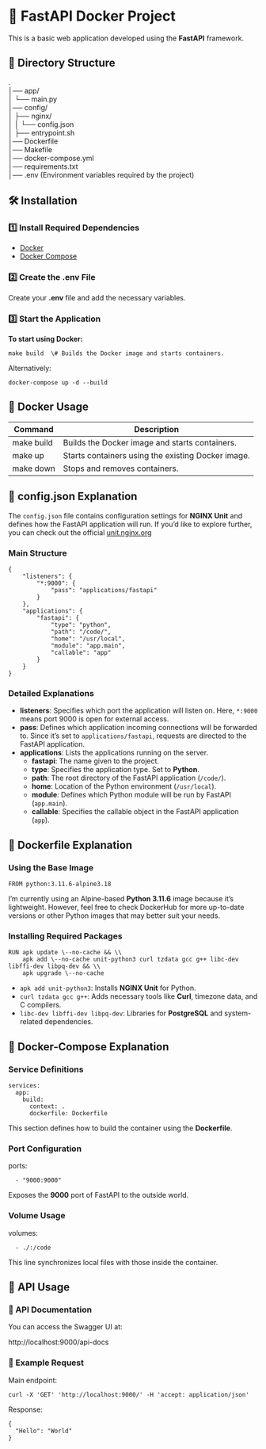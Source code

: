 # **🚀 FastAPI Docker Project**

This is a basic web application developed using the **FastAPI** framework.

## **📁 Directory Structure**

.  
│── app/  
│   └── main.py  
│── config/  
│   ├── nginx/  
│   │   └── config.json  
│   ├── entrypoint.sh  
│── Dockerfile  
│── Makefile  
│── docker-compose.yml  
│── requirements.txt  
│── .env (Environment variables required by the project)

## **🛠️ Installation**

### **1️⃣ Install Required Dependencies**

* [Docker](https://docs.docker.com/get-docker/)  
* [Docker Compose](https://docs.docker.com/compose/install/)

### **2️⃣ Create the .env File**

Create your **.env** file and add the necessary variables.

### **3️⃣ Start the Application**

**To start using Docker:**
```
make build  \# Builds the Docker image and starts containers.
```
Alternatively:
```
docker-compose up -d --build
```
## **🐳 Docker Usage**

| Command | Description |
| ----- | ----- |
| make build | Builds the Docker image and starts containers. |
| make up | Starts containers using the existing Docker image. |
| make down | Stops and removes containers. |

## **📌 config.json Explanation**

The `config.json` file contains configuration settings for **NGINX Unit** and defines how the FastAPI application will run. If you’d like to explore further, you can check out the official [unit.nginx.org](https://unit.nginx.org/howto/fastapi/?utm_source=chatgpt.com)

### **Main Structure**
```
{  
    "listeners": {  
        "*:9000": {  
            "pass": "applications/fastapi"  
        }  
    },  
    "applications": {  
        "fastapi": {  
            "type": "python",  
            "path": "/code/",  
            "home": "/usr/local",  
            "module": "app.main",  
            "callable": "app"  
        }  
    }  
}
```
### **Detailed Explanations**

* **listeners**: Specifies which port the application will listen on. Here, `*:9000` means port 9000 is open for external access.  
* **pass**: Defines which application incoming connections will be forwarded to. Since it’s set to `applications/fastapi`, requests are directed to the FastAPI application.  
* **applications**: Lists the applications running on the server.  
  * **fastapi**: The name given to the project.  
  * **type**: Specifies the application type. Set to **Python**.  
  * **path**: The root directory of the FastAPI application (`/code/`).  
  * **home**: Location of the Python environment (`/usr/local`).  
  * **module**: Defines which Python module will be run by FastAPI (`app.main`).  
  * **callable**: Specifies the callable object in the FastAPI application (`app`).

## **📌 Dockerfile Explanation**

### **Using the Base Image**
```
FROM python:3.11.6-alpine3.18
```
I’m currently using an Alpine-based **Python 3.11.6** image because it’s lightweight. However, feel free to check DockerHub for more up-to-date versions or other Python images that may better suit your needs.
### **Installing Required Packages**
```
RUN apk update \--no-cache && \\  
    apk add \--no-cache unit-python3 curl tzdata gcc g++ libc-dev libffi-dev libpq-dev && \\  
    apk upgrade \--no-cache
```
* `apk add unit-python3`: Installs **NGINX Unit** for Python.  
* `curl tzdata gcc g++`: Adds necessary tools like **Curl**, timezone data, and C compilers.  
* `libc-dev libffi-dev libpq-dev`: Libraries for **PostgreSQL** and system-related dependencies.

## **📌 Docker-Compose Explanation**

### **Service Definitions**
```
services:  
  app:  
    build:  
      context: .  
      dockerfile: Dockerfile
```
This section defines how to build the container using the **Dockerfile**.

### **Port Configuration**

ports: 
``` 
  - "9000:9000"
```
Exposes the **9000** port of FastAPI to the outside world.

### **Volume Usage**

volumes: 
``` 
  - ./:/code
```
This line synchronizes local files with those inside the container.

## **📝 API Usage**

### **📌 API Documentation**

You can access the Swagger UI at:

http://localhost:9000/api-docs

### **📌 Example Request**

Main endpoint:
```
curl -X 'GET' 'http://localhost:9000/' -H 'accept: application/json'
```
Response:
```
{  
  "Hello": "World"  
}
```